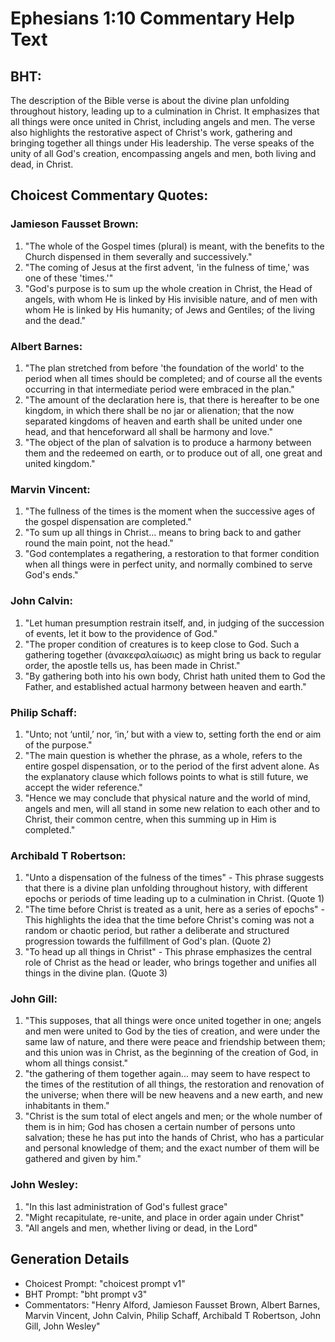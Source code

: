 # Ephesians 1:10 Commentary Help Text

## BHT:
The description of the Bible verse is about the divine plan unfolding throughout history, leading up to a culmination in Christ. It emphasizes that all things were once united in Christ, including angels and men. The verse also highlights the restorative aspect of Christ's work, gathering and bringing together all things under His leadership. The verse speaks of the unity of all God's creation, encompassing angels and men, both living and dead, in Christ.

## Choicest Commentary Quotes:
### Jamieson Fausset Brown:
1. "The whole of the Gospel times (plural) is meant, with the benefits to the Church dispensed in them severally and successively."
2. "The coming of Jesus at the first advent, 'in the fulness of time,' was one of these 'times.'"
3. "God's purpose is to sum up the whole creation in Christ, the Head of angels, with whom He is linked by His invisible nature, and of men with whom He is linked by His humanity; of Jews and Gentiles; of the living and the dead."

### Albert Barnes:
1. "The plan stretched from before 'the foundation of the world' to the period when all times should be completed; and of course all the events occurring in that intermediate period were embraced in the plan."
2. "The amount of the declaration here is, that there is hereafter to be one kingdom, in which there shall be no jar or alienation; that the now separated kingdoms of heaven and earth shall be united under one head, and that henceforward all shall be harmony and love."
3. "The object of the plan of salvation is to produce a harmony between them and the redeemed on earth, or to produce out of all, one great and united kingdom."

### Marvin Vincent:
1. "The fullness of the times is the moment when the successive ages of the gospel dispensation are completed."
2. "To sum up all things in Christ... means to bring back to and gather round the main point, not the head."
3. "God contemplates a regathering, a restoration to that former condition when all things were in perfect unity, and normally combined to serve God's ends."

### John Calvin:
1. "Let human presumption restrain itself, and, in judging of the succession of events, let it bow to the providence of God."
2. "The proper condition of creatures is to keep close to God. Such a gathering together (ἀνακεφαλαίωσις) as might bring us back to regular order, the apostle tells us, has been made in Christ."
3. "By gathering both into his own body, Christ hath united them to God the Father, and established actual harmony between heaven and earth."

### Philip Schaff:
1. "Unto; not ‘until,’ nor, ‘in,’ but with a view to, setting forth the end or aim of the purpose."
2. "The main question is whether the phrase, as a whole, refers to the entire gospel dispensation, or to the period of the first advent alone. As the explanatory clause which follows points to what is still future, we accept the wider reference."
3. "Hence we may conclude that physical nature and the world of mind, angels and men, will all stand in some new relation to each other and to Christ, their common centre, when this summing up in Him is completed."

### Archibald T Robertson:
1. "Unto a dispensation of the fulness of the times" - This phrase suggests that there is a divine plan unfolding throughout history, with different epochs or periods of time leading up to a culmination in Christ. (Quote 1)
2. "The time before Christ is treated as a unit, here as a series of epochs" - This highlights the idea that the time before Christ's coming was not a random or chaotic period, but rather a deliberate and structured progression towards the fulfillment of God's plan. (Quote 2)
3. "To head up all things in Christ" - This phrase emphasizes the central role of Christ as the head or leader, who brings together and unifies all things in the divine plan. (Quote 3)

### John Gill:
1. "This supposes, that all things were once united together in one; angels and men were united to God by the ties of creation, and were under the same law of nature, and there were peace and friendship between them; and this union was in Christ, as the beginning of the creation of God, in whom all things consist."
2. "the gathering of them together again... may seem to have respect to the times of the restitution of all things, the restoration and renovation of the universe; when there will be new heavens and a new earth, and new inhabitants in them."
3. "Christ is the sum total of elect angels and men; or the whole number of them is in him; God has chosen a certain number of persons unto salvation; these he has put into the hands of Christ, who has a particular and personal knowledge of them; and the exact number of them will be gathered and given by him."

### John Wesley:
1. "In this last administration of God's fullest grace"
2. "Might recapitulate, re-unite, and place in order again under Christ"
3. "All angels and men, whether living or dead, in the Lord"


## Generation Details
- Choicest Prompt: "choicest prompt v1"
- BHT Prompt: "bht prompt v3"
- Commentators: "Henry Alford, Jamieson Fausset Brown, Albert Barnes, Marvin Vincent, John Calvin, Philip Schaff, Archibald T Robertson, John Gill, John Wesley"
